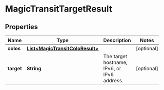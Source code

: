 

# MagicTransitTargetResult


## Properties

| Name | Type | Description | Notes |
|------------ | ------------- | ------------- | -------------|
|**colos** | [**List&lt;MagicTransitColoResult&gt;**](MagicTransitColoResult.md) |  |  [optional] |
|**target** | **String** | The target hostname, IPv6, or IPv6 address. |  [optional] |



